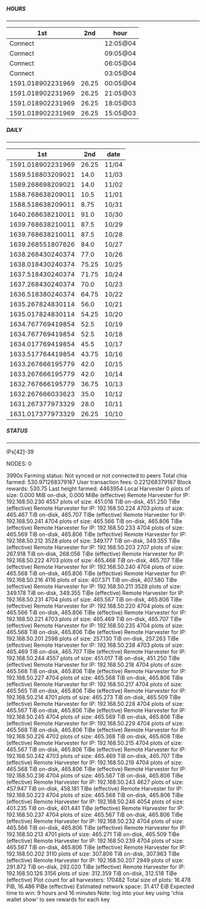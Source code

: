 ##### HOURS
-------

| 1st | 2nd | hour |
|---|----|-----|
|Connect |  | 12:05@04 |
|Connect |  | 09:05@04 |
|Connect |  | 06:05@04 |
|Connect |  | 03:05@04 |
|1591.018902231969 | 26.25 | 00:05@04 |
|1591.018902231969 | 26.25 | 21:05@03 |
|1591.018902231969 | 26.25 | 18:05@03 |
|1591.018902231969 | 26.25 | 15:05@03 |

##### DAILY
-------

| 1st | 2nd | date |
|---|----|-----|
|1591.018902231969 | 26.25 | 11/04 |
|1589.518803209021 | 14.0 | 11/03 |
|1589.268698209021 | 14.0 | 11/02 |
|1588.768638209011 | 10.5 | 11/01 |
|1588.518638209011 | 8.75 | 10/31 |
|1640.268638210011 | 91.0 | 10/30 |
|1639.768638210011 | 87.5 | 10/29 |
|1639.768638210011 | 87.5 | 10/28 |
|1639.268551807626 | 84.0 | 10/27 |
|1638.268430240374 | 77.0 | 10/26 |
|1638.018430240374 | 75.25 | 10/25 |
|1637.518430240374 | 71.75 | 10/24 |
|1637.268430240374 | 70.0 | 10/23 |
|1636.518380240374 | 64.75 | 10/22 |
|1635.267824830114 | 56.0 | 10/21 |
|1635.017824830114 | 54.25 | 10/20 |
|1634.767769419854 | 52.5 | 10/19 |
|1634.767769419854 | 52.5 | 10/18 |
|1634.017769419854 | 45.5 | 10/17 |
|1633.517764419854 | 43.75 | 10/16 |
|1633.267666195779 | 42.0 | 10/15 |
|1633.267666195779 | 42.0 | 10/14 |
|1632.767666195779 | 36.75 | 10/13 |
|1632.267666033623 | 35.0 | 10/12 |
|1631.267377973329 | 28.0 | 10/11 |
|1631.017377973329 | 26.25 | 10/10 |


##### STATUS
-------

IPs[42]-39

NODES: 0


3990x
Farming status: Not synced or not connected to peers
Total chia farmed: 530.971268379187
User transaction fees: 0.221268379187
Block rewards: 530.75
Last height farmed: 4463954
Local Harvester
   0 plots of size: 0.000 MiB on-disk, 0.000 MiBe (effective)
Remote Harvester for IP: 192.168.50.230
   4557 plots of size: 451.018 TiB on-disk, 451.250 TiBe (effective)
Remote Harvester for IP: 192.168.50.224
   4703 plots of size: 465.467 TiB on-disk, 465.707 TiBe (effective)
Remote Harvester for IP: 192.168.50.241
   4704 plots of size: 465.566 TiB on-disk, 465.806 TiBe (effective)
Remote Harvester for IP: 192.168.50.233
   4704 plots of size: 465.569 TiB on-disk, 465.806 TiBe (effective)
Remote Harvester for IP: 192.168.50.212
   3528 plots of size: 349.177 TiB on-disk, 349.355 TiBe (effective)
Remote Harvester for IP: 192.168.50.203
   2707 plots of size: 267.918 TiB on-disk, 268.056 TiBe (effective)
Remote Harvester for IP: 192.168.50.222
   4703 plots of size: 465.468 TiB on-disk, 465.707 TiBe (effective)
Remote Harvester for IP: 192.168.50.240
   4704 plots of size: 465.568 TiB on-disk, 465.806 TiBe (effective)
Remote Harvester for IP: 192.168.50.216
   4116 plots of size: 407.371 TiB on-disk, 407.580 TiBe (effective)
Remote Harvester for IP: 192.168.50.211
   3528 plots of size: 349.178 TiB on-disk, 349.355 TiBe (effective)
Remote Harvester for IP: 192.168.50.231
   4704 plots of size: 465.567 TiB on-disk, 465.806 TiBe (effective)
Remote Harvester for IP: 192.168.50.220
   4704 plots of size: 465.566 TiB on-disk, 465.806 TiBe (effective)
Remote Harvester for IP: 192.168.50.221
   4703 plots of size: 465.469 TiB on-disk, 465.707 TiBe (effective)
Remote Harvester for IP: 192.168.50.235
   4704 plots of size: 465.568 TiB on-disk, 465.806 TiBe (effective)
Remote Harvester for IP: 192.168.50.201
   2598 plots of size: 257.130 TiB on-disk, 257.263 TiBe (effective)
Remote Harvester for IP: 192.168.50.238
   4703 plots of size: 465.469 TiB on-disk, 465.707 TiBe (effective)
Remote Harvester for IP: 192.168.50.244
   4557 plots of size: 451.017 TiB on-disk, 451.250 TiBe (effective)
Remote Harvester for IP: 192.168.50.218
   4704 plots of size: 465.568 TiB on-disk, 465.806 TiBe (effective)
Remote Harvester for IP: 192.168.50.227
   4704 plots of size: 465.568 TiB on-disk, 465.806 TiBe (effective)
Remote Harvester for IP: 192.168.50.217
   4704 plots of size: 465.565 TiB on-disk, 465.806 TiBe (effective)
Remote Harvester for IP: 192.168.50.214
   4701 plots of size: 465.273 TiB on-disk, 465.509 TiBe (effective)
Remote Harvester for IP: 192.168.50.228
   4704 plots of size: 465.567 TiB on-disk, 465.806 TiBe (effective)
Remote Harvester for IP: 192.168.50.245
   4704 plots of size: 465.569 TiB on-disk, 465.806 TiBe (effective)
Remote Harvester for IP: 192.168.50.229
   4704 plots of size: 465.568 TiB on-disk, 465.806 TiBe (effective)
Remote Harvester for IP: 192.168.50.226
   4702 plots of size: 465.368 TiB on-disk, 465.608 TiBe (effective)
Remote Harvester for IP: 192.168.50.215
   4704 plots of size: 465.567 TiB on-disk, 465.806 TiBe (effective)
Remote Harvester for IP: 192.168.50.242
   4703 plots of size: 465.469 TiB on-disk, 465.707 TiBe (effective)
Remote Harvester for IP: 192.168.50.219
   4704 plots of size: 465.568 TiB on-disk, 465.806 TiBe (effective)
Remote Harvester for IP: 192.168.50.236
   4704 plots of size: 465.567 TiB on-disk, 465.806 TiBe (effective)
Remote Harvester for IP: 192.168.50.243
   4627 plots of size: 457.947 TiB on-disk, 458.181 TiBe (effective)
Remote Harvester for IP: 192.168.50.223
   4704 plots of size: 465.568 TiB on-disk, 465.806 TiBe (effective)
Remote Harvester for IP: 192.168.50.246
   4054 plots of size: 401.235 TiB on-disk, 401.441 TiBe (effective)
Remote Harvester for IP: 192.168.50.237
   4704 plots of size: 465.567 TiB on-disk, 465.806 TiBe (effective)
Remote Harvester for IP: 192.168.50.232
   4704 plots of size: 465.566 TiB on-disk, 465.806 TiBe (effective)
Remote Harvester for IP: 192.168.50.213
   4701 plots of size: 465.271 TiB on-disk, 465.509 TiBe (effective)
Remote Harvester for IP: 192.168.50.239
   4704 plots of size: 465.567 TiB on-disk, 465.806 TiBe (effective)
Remote Harvester for IP: 192.168.50.202
   3110 plots of size: 307.806 TiB on-disk, 307.963 TiBe (effective)
Remote Harvester for IP: 192.168.50.207
   2949 plots of size: 291.872 TiB on-disk, 292.020 TiBe (effective)
Remote Harvester for IP: 192.168.50.126
   3156 plots of size: 312.359 TiB on-disk, 312.518 TiBe (effective)
Plot count for all harvesters: 170482
Total size of plots: 16.478 PiB, 16.486 PiBe (effective)
Estimated network space: 31.417 EiB
Expected time to win: 9 hours and 16 minutes
Note: log into your key using 'chia wallet show' to see rewards for each key
